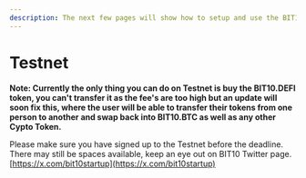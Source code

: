 ```yaml
---
description: The next few pages will show how to setup and use the BIT10 testnet.
---
```


# Testnet

**Note: Currently the only thing you can do on Testnet is buy the BIT10.DEFI token, you can't transfer it as the fee's are too high but an update will soon fix this, where the user will be able to transfer their tokens from one person to another and swap back into BIT10.BTC as well as any other Cypto Token.**

Please make sure you have signed up to the Testnet before the deadline.\
There may still be spaces available, keep an eye out on BIT10 Twitter page.\
[https://x.com/bit10startup](https://x.com/bit10startup)
